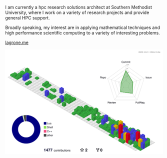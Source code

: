 I am currently a hpc research solutions architect at Southern Methodist University, where I work on a variety of research projects and provide general HPC support.

Broadly speaking, my interest are in applying mathematical techniques and high performance scientific computing to a variety of interesting problems.

[lagrone.me](https://www.lagrone.me)


![](./profile-3d-contrib/profile-gitblock.svg)
